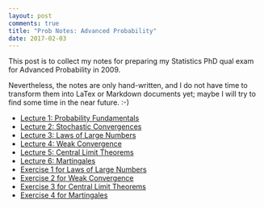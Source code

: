 ```yaml
---
layout: post
comments: true
title: "Prob Notes: Advanced Probability"
date: 2017-02-03
---
```


This post is to collect my notes for preparing my Statistics PhD qual exam for Advanced Probability in 2009. 

Nevertheless, the notes are only hand-written, and I do not have time to transform them into LaTex or Markdown documents yet; maybe I will try to find some time in the near future. :-)

- [Lecture 1: Probability Fundamentals](https://github.com/bowen0701/adv_probability/blob/master/notes/probability_ch1.pdf)
- [Lecture 2: Stochastic Convergences](https://github.com/bowen0701/adv_probability/blob/master/notes/probability_ch2.pdf)
- [Lecture 3: Laws of Large Numbers](https://github.com/bowen0701/adv_probability/blob/master/notes/probability_ch3.pdf)
- [Lecture 4: Weak Convergence](https://github.com/bowen0701/adv_probability/blob/master/notes/probability_ch4.pdf)
- [Lecture 5: Central Limit Theorems](https://github.com/bowen0701/adv_probability/blob/master/notes/probability_ch5.pdf)
- [Lecture 6: Martingales](https://github.com/bowen0701/adv_probability/blob/master/notes/probability_ch6.pdf)
- [Exercise 1 for Laws of Large Numbers](https://github.com/bowen0701/adv_probability/blob/master/notes/probability_ex1.pdf)
- [Exercise 2 for Weak Convergence](https://github.com/bowen0701/adv_probability/blob/master/notes/probability_ex2.pdf)
- [Exercise 3 for Central Limit Theorems](https://github.com/bowen0701/adv_probability/blob/master/notes/probability_ex3.pdf)
- [Exercise 4 for Martingales](https://github.com/bowen0701/adv_probability/blob/master/notes/probability_ex4.pdf)

